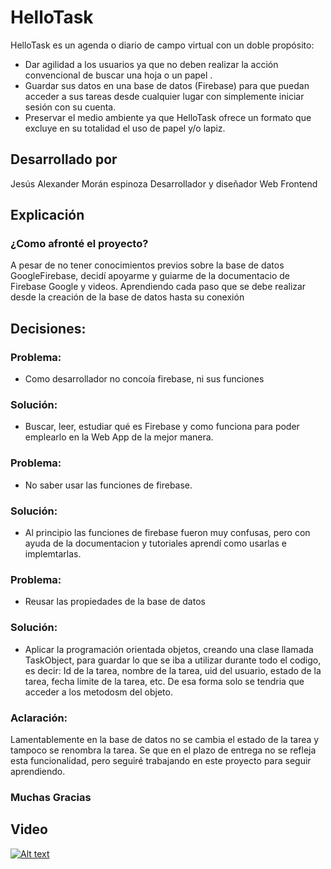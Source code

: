 # HelloTask
HelloTask es un agenda o diario de campo virtual con un doble propósito:
- Dar agilidad a los usuarios ya que no deben realizar la acción convencional de buscar una hoja o un papel .
- Guardar sus datos en una base de datos (Firebase) para que puedan acceder a sus tareas desde cualquier lugar con simplemente iniciar sesión con su cuenta.
- Preservar el medio ambiente ya que HelloTask ofrece un formato que excluye en su totalidad el uso de papel y/o lapiz.
## Desarrollado por
Jesús Alexander Morán espinoza Desarrollador y diseñador Web Frontend
## Explicación 

### ¿Como afronté el proyecto?

A pesar de no tener conocimientos previos sobre la base de datos GoogleFirebase, decidí  apoyarme y guiarme de la documentacio de Firebase Google y videos. Aprendiendo cada paso que se debe realizar desde la creación de la base de datos hasta su conexión

## Decisiones:

### Problema: 
- Como desarrollador no concoía firebase, ni sus funciones

### Solución:
- Buscar, leer, estudiar qué es Firebase y como funciona para poder emplearlo en la Web App de la mejor manera.

### Problema: 
- No saber usar las funciones de firebase.

### Solución:
- Al principio las funciones de firebase fueron muy confusas, pero con ayuda de la documentacion y tutoriales aprendí como usarlas e implemtarlas.

### Problema:
- Reusar las propiedades de la base de datos

### Solución:

- Aplicar la programación orientada objetos, creando una clase llamada TaskObject, para guardar lo que se iba a utilizar durante todo el codigo, es decir: Id de la tarea, nombre de la tarea, uid del usuario, estado de la tarea, fecha limite de la tarea, etc. De esa forma solo se tendria que acceder a los metodosm del objeto.

### Aclaración:

Lamentablemente en la base de datos no se cambia el estado de la tarea y tampoco se renombra la tarea. Se que en el plazo de entrega no se refleja esta funcionalidad, pero seguiré trabajando en este proyecto para seguir aprendiendo.

### Muchas Gracias

## Video 

[![Alt text](https://img.youtube.com/vi/EU6hp_CkS54/0.jpg)](https://www.youtube.com/watch?v=EU6hp_CkS54)
